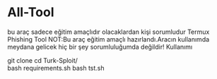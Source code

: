 # All-Tool
 bu araç sadece eğitim amaçlıdır olacaklardan kişi sorumludur 
Termux Phishing Tool
NOT:Bu araç eğitim amaçlı hazırlandı.Aracın kullanımda meydana gelicek hiç bir şey sorumluluğumda değildir!
Kullanımı

git clone
cd Turk-Sploit/    
bash requirements.sh
bash tst.sh
